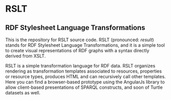 # RSLT 
## RDF Stylesheet Language Transformations 

This is the repository for RSLT source code. RSLT (pronounced: _result_) stands for RDF Stylesheet Language Transformations, and it is a simple tool to create visual representations of RDF graphs with a syntax directly derived from XSLT. 

RSLT is a simple transformation language for RDF data. RSLT organizes rendering as transformation templates associated to resources, properties or resource types, produces HTML and can recursively call other templates. Here you can find a browser-based prototype using the AngularJs library to allow client-based presentations of SPARQL constructs, and soon of Turtle datasets as well. 
